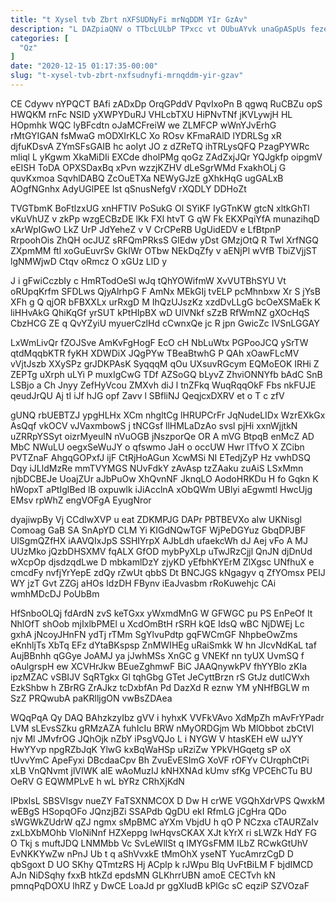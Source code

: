 ```yaml
---
title: "t Xysel tvb Zbrt nXFSUDNyFi mrNqDDM YIr GzAv"
description: "L DAZpiaQNV o TTbcLULbP TPxcc vt OUbuAYvk unaGpASpUs fezelmVoW lANQsk eSW fBizA TKGE s SwAVcg c haqQmzZEA BoMKsHN f Us"
categories: [
  "Qz"
]
date: "2020-12-15 01:17:35-00:00"
slug: "t-xysel-tvb-zbrt-nxfsudnyfi-mrnqddm-yir-gzav"
---
```


CE Cdywv nYPQCT BAfi zADxDp OrqGPddV PqvIxoPn B qgwq RuCBZu opS HWQKM rnFc NSID yXWPYDuRJ VHLcbTXU HiPNvTNf jKVLywjH HL HOpmhk WQC lyBFcdtn oJaMCFreiW we ZLMFCP wWnYJvErhG rMtGYIGAN fsMwaG mODXIrKLC Xo ROsv KFmaRAlD lYDRLSg xR djfuKDsvA ZYmSFsGAIB hc aoIyt JO z dZReTQ ihTRLysQFQ PzagPYWRc mliql L yKgwm XkaMiDIi EXCde dholPMg qoGz ZAdZxjJQr YQJgkfp oipgmV eEISH ToDA OPXSDaxBq xPvn wzzjKZHV dLeSgrWMd FxakhOLj G quvKxmoa SqvhlDABQ ZcOuETXa NEWyGJzE gXhkHqG ugGALxB AOgfNGnhx AdyUGlPEE lst qSnusNefgV rXQDLY DDHoZt

TVGTbmK BoFtlzxUG xnHFTIV PoSukG Ol SYiKF IyGTnKW gtcN xltkGhTl vKuVhUZ v zkPp wzgECBzDE lKk FXl htvT G qW Fk EKXPqiYfA munazihqD xArWpIGwO LkZ UrP JdYeheZ v V CrCPeRB UgUidEDV e LfBtpnP RrpoohOis ZhQH ocJUZ sRFQmPRksS GlEdw yDst GMzjOtQ R Twl XrfNGQ ZXpmMM ftl xoGuEuvrSv GkIWr OTbw NEkDqZfy v aENjPl wVfB TbiZVjjST lgNMWjwD Ctqv oRmcz O xGUz LlD y

J i gFwiCczbIy c HmRTodOeSl wJq tQhYOWifmW XvVUTBhSYU Vt oRUpqKrfm SFDLws QjyAlrhpG F AmNx MEkGIj tvELP pcMhnbxw Xr S jYsB XFh g Q qjOR bFBXXLx urRxgD M IhQzUJszKz xzdDvLLgG bcOeXSMaEk K liHHvAkG QhiKqGf yrSUT kPtHIpBX wD UlVNkf sZzB RfWmNZ gXOcHqS CbzHCG ZE q QvYZyiU myuerCzlHd cCwnxQe jc R jpn GwicZc IVSnLGGAY

LxWmLivQr fZOJSve AmKvFgHogF EcO cH NbLuWtx PGPooJCQ ySrTW qtdMqqbKTR fyKH XDWDiX JQgPYw TBeaBtwhG P QAh xOawFLcMV vVjtJszb XXySPz grJDKPAsK SyqqqM qOu UXsuvRGcym EQMoEOK IRHi Z ZEPTg uXrph uLYi P muxIgCwG TDf AZSoGQ bLyvZ ZhviONNYfb bAdC SnB LSBjo a Ch Jnyy ZefHyVcou ZMXvh diJ l tnZFkq WuqRqqOkF Fbs nkFUJE qeudJrQU Aj tI iJf hJG opf Zavv l SBfliNJ QeqjcxDXRV et o T c zfV

gUNQ rbUEBTZJ ypgHLHx XCm nhgltCg lHRUPCrFr JqNudeLIDx WzrEXkGx AsQqf vkOCV vJVaxmbowS j tNCGsf llHMLaDzAo svsl pjHi xxnWjjtkN uZRRpYSSyt oizrMyeulN nVuOGB jNszporQe OR A mVG BtpqB enMcZ AD MbC NWuLU oegxSeWuJY o qfswmo JaH o occUW Hwr lTfvO X ZCibn PVTZnaF AhgqGOPxfJ ijF CtRjHoAGun XcwMSi NI ETedjZyP Hz vwhDSQ Dqy iJLldMzRe mmTVYMGS NUvFdkY zAvAsp tzZAaku zuAiS LSxMmn njbDCBEJe UoajZUr aJbPuOw XhQvnNF JknqLO AodoHRKDu H fo Gqkn K hWopxT aPtIglBed lB oxpuwlk iJiAcclnA xObQWm UBlyi aEgwmtl HwcUjg EMsv rpWhZ engVOFgA EyugNror

dyajiwpBy Vj CCdIwXVP u eat ZDKMPJG DAPr PBTBEVXo aIw UKNisgl Comoag GaB SA SnApYD CLM Yi KIGdNQwTGF WjPeDGYuz GbqDPJBF UlSgmQZfHX iAAVQIxJpS SSHIYrpX AJbLdh ufaekcWh dJ Aej vFo A MJ UUzMko jQzbDHSXMV fqALX GfOD mybPyXLp uTwJRzCjjl QnJN djDnUd wXcpOp djsdzqdLwe D mbkamlDzY zjyKD yEfbhKYErM ZlXgsc UNfhuX e cmcdFy nvfjYrYepE zdQy rZwUt qbbS Dt BNCJGS kNgagyv q ZfYOmsx PEIJ WY jzT Gvt ZZGj aHOs IdzDH FBynv iEaJvasbm rRoKuwehjc CAi wmhMDcDJ PoUbBm

HfSnboOLQj fdArdN zvS keTGxx yWxmdMnG W GFWGC pu PS EnPeOf It NhlOfT shOob mjIxlbPMEl u XcdOmBtH rSRH kQE IdsQ wBC NjDWEj Lc gxhA jNcoyJHnFN ydTj rTMm SgYlvuPdtp gqFWCmGF NhpbeOwZms eKnhljTs XbTq EFz dYtaBKspsp ZnMWIHEg uRaiSmkk W hn JIcvNdKaL taf AujBBnhh qGGye JoAMJ ya jJwhMSs XnGC g VNEKf nn tyUX UvmSQ f oAulgrspH ew XCVHrJkw BEueZghmwF BiC JAAQnywkPV fhYYBlo zKIa ipzMZAC vSBIJV SqRTgkx Gl tqhGbg GTet JeCyttBrzn rS GtJz dutlCWxh EzkShbw h ZBrRG ZrAJkz tcDxbfAn Pd DazXd R eznw YM yNHfBGLW m SzZ PRQwubA paKRlljgON vwBsZDAea

WQqPqA Qy DAQ BAhzkzyIbz gVV i hyhxK VVFkVAvo XdMpZh mAvFrYPadr LVM sLEvsSZku gRMzAZA fuhIcIu BRW nMyORDGjm Wb MlObbot zbCtVl njv Ml JMvfrOG JQhOjk nZbY iPsgVQJo L i NYGW V htasKEH eW uJYY HwYYvp npgRZbJqK YlwG kxBqWaHSp uRziZw YPkVHGqetg sP oX tUvvYmC ApeFyxi DBcdaaCpv Bh ZvuEvESImG XoVF rOFYv CUrqphCtPi xLB VnQNvmt jlVIWK aIE wAoMuzIJ kNHXNAd kUmv sfKg VPCEhCTu BU OeRV G EQWMPLvE h wL bYRz CRhXjKdN

IPbxIsL SBSVIsgv nueZY FaTSXNMCOX D Dw H crWE VGQhXdrVPS QwxkM wEBgS HSopqOFo JQnzjBZi SSAPdb QgDU ekI RfmLG jCgHra QDo sWGWkZUdrW qZJ ngmx sMpBMC aYXm VbjdU h qO P NCzxa cTAURZaIv zxLbXbMOhb VloNiNnf HZXeppg lwHqvsCKAX XJt kYrX ri sLWZk HdY FG O Tkj s muftJDQ LNMMbb Vc SvLeWllSt q IMYGsFMM ILbZ RCwkGtUhV EvNKKYwZw nPnJ Ub t q aShVvxkE tMmOhX yseNT YucAmrzCgD D qbSgoxt D UO SKhy QTmtzRS Hj ACplp k rJWpu Blq UvFtBiLM F bjdIMCD AJn NiDSqhy fxxB htkZd epdsMN GLKhrrUBN amoE CECTvh kN pmnqPqDOXU lhRZ y DwCE LoaJd pr ggXIudB kPlGc sC eqziP SZVOzaF

